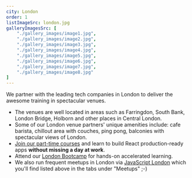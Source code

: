```yaml
---
city: London
order: 1
listImageSrc: london.jpg
galleryImagesSrc: [
    "./gallery_images/image1.jpg",
    "./gallery_images/image2.jpg",
    "./gallery_images/image3.jpg",
    "./gallery_images/image4.jpg",
    "./gallery_images/image5.jpg",
    "./gallery_images/image6.jpg",
    "./gallery_images/image7.jpg",
    "./gallery_images/image8.jpg"
]
---
```


We partner with the leading tech companies in London to deliver the awesome training in spectacular venues.

- The venues are well located in areas such as Farringdon, South Bank, London Bridge, Holborn and other places in Central London.
- Some of our London venue partners' unique amenities include: cafe barista, chillout area with couches, ping pong, balconies with spectacular views of London.
- [Join our part-time courses](/react/training/part-time-course/london) and learn to build React production-ready apps **without missing a day at work**.
- Attend our [London Bootcamp](/react/training/bootcamp/london) for hands-on accelerated learning.
- We also run frequent meetups in London via [JavaScript London](https://www.meetup.com/JavaScript-London/) which you'll find listed above in the tabs under "Meetups" ;-)
